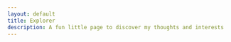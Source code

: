 ```yaml
---
layout: default
title: Explorer
description: A fun little page to discover my thoughts and interests
---
```

